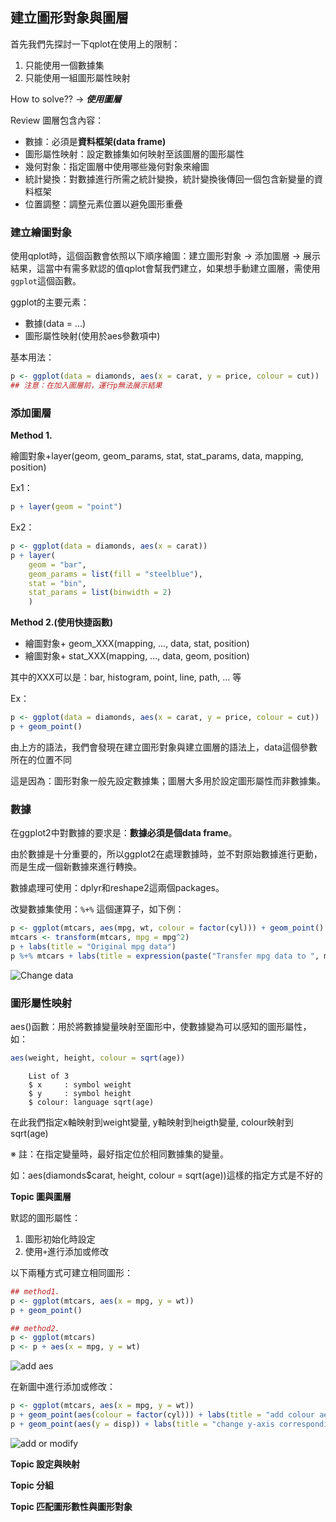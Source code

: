 ## 建立圖形對象與圖層

首先我們先探討一下qplot在使用上的限制：

1. 只能使用一個數據集
2. 只能使用一組圖形屬性映射

How to solve?? → **_使用圖層_**

Review 圖層包含內容：
+ 數據：必須是**資料框架(data frame)**
+ 圖形屬性映射：設定數據集如何映射至該圖層的圖形屬性
+ 幾何對象：指定圖層中使用哪些幾何對象來繪圖
+ 統計變換：對數據進行所需之統計變換，統計變換後傳回一個包含新變量的資料框架
+ 位置調整：調整元素位置以避免圖形重疊

### 建立繪圖對象
使用qplot時，這個函數會依照以下順序繪圖：建立圖形對象 → 添加圖層 → 展示結果，這當中有需多默認的值qplot會幫我們建立，如果想手動建立圖層，需使用``````ggplot``````這個函數。

ggplot的主要元素：
+ 數據(data = ...)
+ 圖形屬性映射(使用於aes參數項中)

基本用法：
```r
p <- ggplot(data = diamonds, aes(x = carat, y = price, colour = cut))
## 注意：在加入圖層前，運行p無法展示結果
```
### 添加圖層

**Method 1.**

繪圖對象+layer(geom, geom_params, stat, stat_params, data, mapping, position)

Ex1：
```r
p + layer(geom = "point")
```

Ex2：
```r
p <- ggplot(data = diamonds, aes(x = carat))
p + layer(
    geom = "bar",
    geom_params = list(fill = "steelblue"),
    stat = "bin",
    stat_params = list(binwidth = 2)
    )
```

**Method 2.(使用快捷函數)**

+ 繪圖對象+ geom_XXX(mapping, ..., data, stat, position)
+ 繪圖對象+ stat_XXX(mapping, ..., data, geom, position)

其中的XXX可以是：bar, histogram, point, line, path, ... 等

Ex：
```r
p <- ggplot(data = diamonds, aes(x = carat, y = price, colour = cut))
p + geom_point()
```
由上方的語法，我們會發現在建立圖形對象與建立圖層的語法上，data這個參數所在的位置不同

這是因為：圖形對象一般先設定數據集；圖層大多用於設定圖形屬性而非數據集。

### 數據
在ggplot2中對數據的要求是：**數據必須是個data frame**。

由於數據是十分重要的，所以ggplot2在處理數據時，並不對原始數據進行更動，而是生成一個新數據來進行轉換。

數據處理可使用：dplyr和reshape2這兩個packages。

改變數據集使用：``````%+%`````` 這個運算子，如下例：

```r
p <- ggplot(mtcars, aes(mpg, wt, colour = factor(cyl))) + geom_point()
mtcars <- transform(mtcars, mpg = mpg^2)
p + labs(title = "Original mpg data")
p %+% mtcars + labs(title = expression(paste("Transfer mpg data to ", mpg^2, sep = "")))
```
![Change data](https://github.com/Carlhank/ggplot2-note/blob/master/ggplot_figure/layer/change%20data.png)

### 圖形屬性映射

aes()函數：用於將數據變量映射至圖形中，使數據變為可以感知的圖形屬性，如：

```r
aes(weight, height, colour = sqrt(age))
```

```
    List of 3
    $ x     : symbol weight
    $ y     : symbol height
    $ colour: language sqrt(age)
```
在此我們指定x軸映射到weight變量, y軸映射到heigth變量, colour映射到sqrt(age)

※ 註：在指定變量時，最好指定位於相同數據集的變量。

如：aes(diamonds$carat, height, colour = sqrt(age))這樣的指定方式是不好的

**Topic 圖與圖層**

默認的圖形屬性：

1. 圖形初始化時設定
2. 使用``````+``````進行添加或修改

以下兩種方式可建立相同圖形：

```r
## method1.
p <- ggplot(mtcars, aes(x = mpg, y = wt))
p + geom_point()

## method2.
p <- ggplot(mtcars)
p <- p + aes(x = mpg, y = wt)
```
![add aes](https://github.com/Carlhank/ggplot2-note/blob/master/ggplot_figure/layer/layer-figure-1.png)

在新圖中進行添加或修改：

```r
p <- ggplot(mtcars, aes(x = mpg, y = wt))
p + geom_point(aes(colour = factor(cyl))) + labs(title = "add colour aes")      ## 添加colour屬性
p + geom_point(aes(y = disp)) + labs(title = "change y-axis corresponding data", y = "disp")        ## 修改數據(注意：在此更換y軸數據後y-label需重新修改，否則y-label仍會與原始圖形相同)
```
![add or modify](https://github.com/Carlhank/ggplot2-note/blob/master/ggplot_figure/layer/layer-figuer-2.png)

**Topic 設定與映射**

**Topic 分組**

**Topic 匹配圖形數性與圖形對象**

